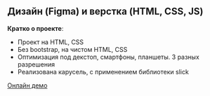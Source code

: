  ## Дизайн (Figma) и верстка (HTML, CSS, JS)



 **Кратко о проекте**:

* Проект на HTML, CSS
* Без bootstrap, на чистом HTML, CSS
* Оптимизация под декстоп, смартфоны, планшеты. 3 разных разрешения
* Реализована карусель, с применением библиотеки slick 


[Онлайн демо](https://mvdolya.github.io/Cuba/)
